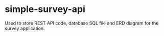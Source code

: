 # simple-survey-api
Used to store REST API code, database SQL file and ERD diagram for the survey application.
